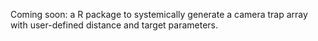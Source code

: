 Coming soon: a R package to systemically generate a camera trap array with user-defined distance and target parameters.
